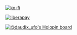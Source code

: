 [![ko-fi](https://ko-fi.com/img/githubbutton_sm.svg)](https://ko-fi.com/V7V8DMH5A)

[![liberapay](https://liberapay.com/assets/widgets/donate.svg)](https://liberapay.com/Daudix_UFO/donate)

[![@daudix_ufo's Holopin board](https://holopin.me/daudix_ufo)](https://holopin.io/@daudix_ufo)
